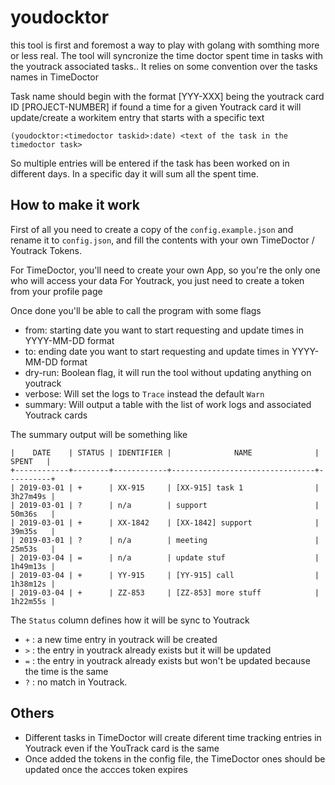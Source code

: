 # youdocktor

this tool is first and foremost a way to play with golang with somthing more or less real. The tool will syncronize the time doctor spent time 
in tasks with the youtrack associated tasks.. 
It relies on some convention over the tasks names in TimeDoctor

Task name should begin with the format [YYY-XXX] being the youtrack card ID [PROJECT-NUMBER]
if found a time for a given Youtrack card it will update/create a workitem entry that starts with a specific text

```
(youdocktor:<timedoctor taskid>:date) <text of the task in the timedoctor task>
```

So multiple entries will be entered if the task has been worked on in different days. In a specific day it will sum all the spent time.


## How to make it work

First of all you need to create a copy of the `config.example.json` and rename it to `config.json`, and fill the contents with your own TimeDoctor / Youtrack Tokens.

For TimeDoctor, you'll need to create your own App, so you're the only one who will access your data
For Youtrack, you just need to create a token from your profile page

Once done you'll be able to call the program with some flags

* from: starting date you want to start requesting and update times in YYYY-MM-DD format
* to: ending date you want to start requesting and update times in YYYY-MM-DD format
* dry-run: Boolean flag, it will run the tool without updating anything on youtrack
* verbose: Will set the logs to `Trace` instead the default `Warn`
* summary: Will output a table with the list of work logs and associated Youtrack cards 

The summary output will be something like 

```
|    DATE    | STATUS | IDENTIFIER |              NAME              |  SPENT   |
+------------+--------+------------+--------------------------------+----------+
| 2019-03-01 | +      | XX-915     | [XX-915] task 1                | 3h27m49s |
| 2019-03-01 | ?      | n/a        | support                        | 50m36s   |
| 2019-03-01 | +      | XX-1842    | [XX-1842] support              | 39m35s   |
| 2019-03-01 | ?      | n/a        | meeting                        | 25m53s   |
| 2019-03-04 | =      | n/a        | update stuf                    | 1h49m13s |
| 2019-03-04 | +      | YY-915     | [YY-915] call                  | 1h38m12s |
| 2019-03-04 | +      | ZZ-853     | [ZZ-853] more stuff            | 1h22m55s |
```

The `Status` column defines how it will be sync to Youtrack

* `+` : a new time entry in youtrack will be created
* `>` : the entry in youtrack already exists but it will be updated
* `=` : the entry in youtrack already exists but won't be updated because the time is the same
* `?` : no match in Youtrack.

## Others

* Different tasks in TimeDoctor will create diferent time tracking entries in Youtrack even if the YouTrack card is the same
* Once added the tokens in the config file, the TimeDoctor ones should be updated once the accces token expires

